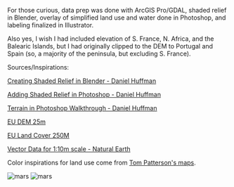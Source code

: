 For those curious, data prep was done with ArcGIS Pro/GDAL, shaded relief in Blender, overlay of simplified land use and water done in Photoshop, and labeling finalized in Illustrator.

Also yes, I wish I had included elevation of S. France, N. Africa, and the Balearic Islands, but I had originally clipped to the DEM to Portugal and Spain (so, a majority of the peninsula, but excluding S. France).

Sources/Inspirations:

[Creating Shaded Relief in Blender - Daniel Huffman](https://somethingaboutmaps.wordpress.com/2017/11/16/creating-shaded-relief-in-blender/)

[Adding Shaded Relief in Photoshop - Daniel Huffman](https://somethingaboutmaps.wordpress.com/2014/10/26/adding-shaded-relief-in-photoshop/)

[Terrain in Photoshop Walkthrough - Daniel Huffman](https://somethingaboutmaps.wordpress.com/2016/10/03/terrain-in-photoshop/)

[EU DEM 25m](https://land.copernicus.eu/imagery-in-situ/eu-dem/eu-dem-v1.1?tab=mapview)

[EU Land Cover 250M](https://www.eea.europa.eu/data-and-maps/data/global-land-cover-250m)

[Vector Data for 1:10m scale - Natural Earth](https://www.naturalearthdata.com/downloads/)

Color inspirations for land use come from [Tom Patterson's maps](https://www.shadedrelief.com/).

<img class="full-width" src="/assets/img/iberia/route.png" alt="mars">

<img class="full-width" src="/assets/img/iberia/physical.png" alt="mars">
